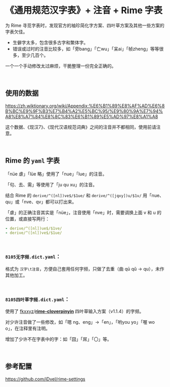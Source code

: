 # 《通用规范汉字表》+ 注音 + Rime 字表

为 Rime 寻觅字表时，发现官方的袖珍简化字方案、四叶草方案及其他一些方案的字表欠佳。

-   生僻字太多，包含很多古字和繁体字。
-   错误或过时的注音比较多，如「旁bang」「亡wu」「呆ai」「帧zheng」等等很多，至少几百个。

一个一个手动修改太过麻烦，干脆整理一份完全正确的。

 <br>

## 使用的数据

https://zh.wiktionary.org/wiki/Appendix:%E6%B1%89%E8%AF%AD%E6%8B%BC%E9%9F%B3%E7%B4%A2%E5%BC%95/%E9%80%9A%E7%94%A8%E8%A7%84%E8%8C%83%E6%B1%89%E5%AD%97%E8%A1%A8  

这个数据、《现汉7》、《现代汉语规范词典》之间的注音并不都相同，使用前请注意。

<br>

## Rime 的 `yaml` 字表

「nüe 虐」「lüe 略」使用了「nue」「lue」的注音。

「句、去、需」等使用了「ju qu xu」的注音。

结合 Rime 的 `derive/^([nl])ve$/$1ue/` 和 `derive/^([jqxy])u/$1v/` 用「nue、qu」或「nve、qv」都可以打出来。

「虐」的正确注音其实是「nüe」，注音使用「nve」时，需要调换上面 v 和 u 的位置，或直接写两行：

```yaml
- derive/^([nl])ue$/$1ve/
- derive/^([nl])ve$/$1ue/
```

<br>

### `8105无字频.dict.yaml`：

格式为 `汉字\t注音`，方便自己套用任何字频，只做了去重（曲 qū qǔ → qu），未作其他加工。

<br>

### `8105四叶草字频.dict.yaml`：

使用了 [fkxxyz](https://github.com/fkxxyz)/**[rime-cloverpinyin](https://github.com/fkxxyz/rime-cloverpinyin)**  四叶草输入方案（v1.1.4）的字频。

对少许注音做了一些修改，如「嗯 ng、eng」→「en」，「哟you yo」「喔 wo o」，在注释里有注明。

增加了少许不在字表中的字：如「囧」「屌」「〇」等。

<br>

## 参考配置

https://github.com/iDvel/rime-settings

